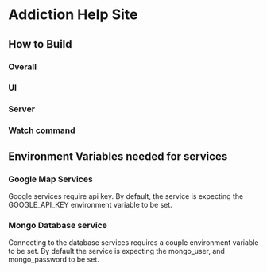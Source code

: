 # Addiction Help Site

## How to Build
### Overall
### UI
### Server
### Watch command

## Environment Variables needed for services

### Google Map Services
Google services require api key. By default, the service is expecting the GOOGLE_API_KEY environment variable to be set.

### Mongo Database service
Connecting to the database services requires a couple environment variable to be set. By default the service is expecting the mongo_user, and mongo_password to be set.
